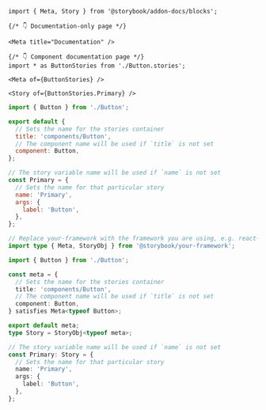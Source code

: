 <!-- prettier-ignore -->
```mdx filename="src/components/Button/Button.mdx" renderer="common" language="mdx"
import { Meta, Story } from '@storybook/addon-docs/blocks';

{/* 👇 Documentation-only page */}

<Meta title="Documentation" />

{/* 👇 Component documentation page */}
import * as ButtonStories from './Button.stories';

<Meta of={ButtonStories} />

<Story of={ButtonStories.Primary} />
```

```js filename="src/components/Button/Button.stories.js|jsx" renderer="common" language="js"
import { Button } from './Button';

export default {
  // Sets the name for the stories container
  title: 'components/Button',
  // The component name will be used if `title` is not set
  component: Button,
};

// The story variable name will be used if `name` is not set
const Primary = {
  // Sets the name for that particular story
  name: 'Primary',
  args: {
    label: 'Button',
  },
};
```

```ts filename="src/components/Button/Button.stories.ts|tsx" renderer="common" language="ts"
// Replace your-framework with the framework you are using, e.g. react-vite, nextjs, vue3-vite, etc.
import type { Meta, StoryObj } from '@storybook/your-framework';

import { Button } from './Button';

const meta = {
  // Sets the name for the stories container
  title: 'components/Button',
  // The component name will be used if `title` is not set
  component: Button,
} satisfies Meta<typeof Button>;

export default meta;
type Story = StoryObj<typeof meta>;

// The story variable name will be used if `name` is not set
const Primary: Story = {
  // Sets the name for that particular story
  name: 'Primary',
  args: {
    label: 'Button',
  },
};
```
